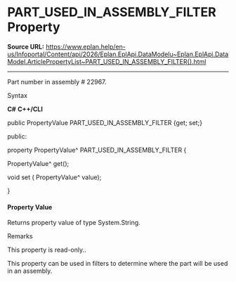 # PART_USED_IN_ASSEMBLY_FILTER Property

**Source URL:** https://www.eplan.help/en-us/Infoportal/Content/api/2026/Eplan.EplApi.DataModelu~Eplan.EplApi.DataModel.ArticlePropertyList~PART_USED_IN_ASSEMBLY_FILTER().html

---

Part number in assembly # 22967.

Syntax

**C#**
**C++/CLI**


public PropertyValue PART_USED_IN_ASSEMBLY_FILTER {get; set;}

public:

property PropertyValue^ PART_USED_IN_ASSEMBLY_FILTER {

   PropertyValue^ get();

   void set (    PropertyValue^ value);

}


#### Property Value

Returns property value of type System.String.

Remarks

This property is read-only..

This property can be used in filters to determine where the part will be used in an assembly.
